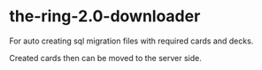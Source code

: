 # the-ring-2.0-downloader

For auto creating sql migration files with required cards and decks.

Created cards then can be moved to the server side.
